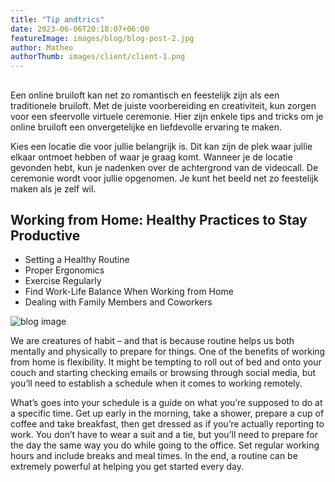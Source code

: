 ```yaml
---
title: "Tip andtrics"
date: 2023-06-06T20:18:07+06:00
featureImage: images/blog/blog-post-2.jpg
author: Matheo
authorThumb: images/client/client-1.png
---
```

## 

Een online bruiloft kan net zo romantisch en feestelijk zijn als een traditionele bruiloft. Met de juiste voorbereiding en creativiteit, kun zorgen voor een sfeervolle virtuele ceremonie. Hier zijn enkele tips and tricks om je online bruiloft een onvergetelijke en liefdevolle ervaring te maken.

Kies een locatie die voor jullie belangrijk is. Dit kan zijn de plek waar jullie elkaar ontmoet hebben of waar je graag komt. Wanneer je de locatie gevonden hebt, kun je nadenken over de achtergrond van de videocall. De ceremonie wordt voor jullie opgenomen. Je kunt het beeld net zo feestelijk maken als je zelf wil.

## Working from Home: Healthy Practices to Stay Productive

- Setting a Healthy Routine
- Proper Ergonomics
- Exercise Regularly
- Find Work-Life Balance When Working from Home
- Dealing with Family Members and Coworkers

![blog image](/images/blog/single-blog-4.jpg)

We are creatures of habit – and that is because routine helps us both mentally and physically to prepare for things. One of the benefits of working from home is flexibility. It might be tempting to roll out of bed and onto your couch and starting checking emails or browsing through social media, but you’ll need to establish a schedule when it comes to working remotely.

What’s goes into your schedule is a guide on what you’re supposed to do at a specific time. Get up early in the morning, take a shower, prepare a cup of coffee and take breakfast, then get dressed as if you’re actually reporting to work. You don’t have to wear a suit and a tie, but you’ll need to prepare for the day the same way you do while going to the office. Set regular working hours and include breaks and meal times. In the end, a routine can be extremely powerful at helping you get started every day.
